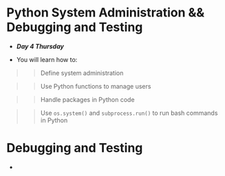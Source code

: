 # Python System Administration && Debugging and Testing
- ***Day 4 Thursday***

- You will learn how to:

>> Define system administration

>> Use Python functions to manage users

>> Handle packages in Python code

>> Use `os.system()` and `subprocess.run()` to run bash commands in Python


# Debugging and Testing
- 